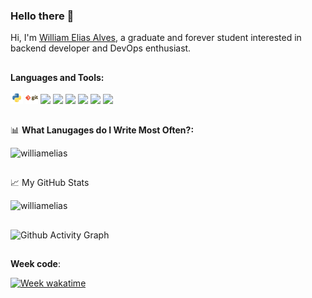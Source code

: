 ### Hello there 👋

Hi, I'm [William Elias Alves](https://github.com/williamelias/williamelias), a graduate and forever student interested in backend developer and DevOps enthusiast.


##

**Languages and Tools:** 

<code><img height="20" src="https://raw.githubusercontent.com/github/explore/80688e429a7d4ef2fca1e82350fe8e3517d3494d/topics/python/python.png"></code>
<code><img height="20" src="https://raw.githubusercontent.com/github/explore/80688e429a7d4ef2fca1e82350fe8e3517d3494d/topics/git/git.png"></code>
<code><img height="20" src="https://static.djangoproject.com/img/logos/django-logo-positive.png"></code>
<code><img height="20" src="https://www.docker.com/wp-content/uploads/2022/03/horizontal-logo-monochromatic-white.png"></code>
<code><img height="20" src="https://upload.wikimedia.org/wikipedia/commons/9/93/Amazon_Web_Services_Logo.svg"></code>
<code><img height="20" src="https://upload.wikimedia.org/wikipedia/commons/7/79/DigitalOcean_logo.png"></code>
<code><img height="20" src="https://upload.wikimedia.org/wikipedia/commons/c/c5/Nginx_logo.svg"></code>
<code><img height="22" src="https://user-images.githubusercontent.com/2752551/30404912-d5781a00-989d-11e7-8d25-5ebca177326a.png"></code>

##

📊 **What Lanugages do I Write Most Often?:**

 <img src="https://github-readme-stats.vercel.app/api/top-langs/?username=williamelias&layout=compact" alt="williamelias" />

##

📈 My GitHub Stats

<p align="left"> <img src="https://github-readme-stats.vercel.app/api?username=williamelias&show_icons=true&theme=tokyonight&count_private=true" alt="williamelias" />

 
##
 
  
![Github Activity Graph](https://github-readme-activity-graph.cyclic.app/graph?username=williamelias&theme=tokyo-night&area=true&hide_border=true)
 
##

**Week code**:
 
[![Week wakatime](https://wakatime.com/badge/user/83c4cf8f-3dc5-4fc8-9190-ce6550752710.svg)](https://wakatime.com/@83c4cf8f-3dc5-4fc8-9190-ce6550752710)
